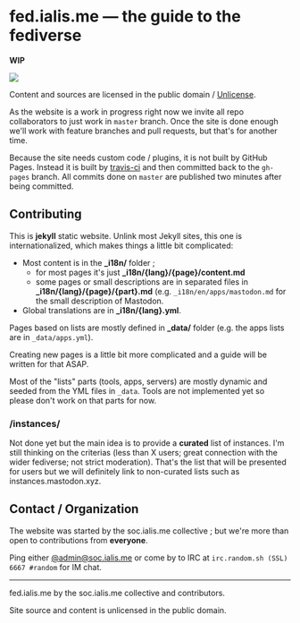 # fed.ialis.me — the guide to the fediverse

**WIP**

<img src="https://raw.githubusercontent.com/ialisme/fed.ialis.me/master/assets/images/header_outline.png" />

Content and sources are licensed in the public domain / [Unlicense](http://unlicense.org).

As the website is a work in progress right now we invite all repo collaborators to just work in `master` branch. Once
the site is done enough we'll work with feature branches and pull requests, but that's for another time.

Because the site needs custom code / plugins, it is not built by GitHub Pages. Instead it is built by
[travis-ci](https://travis-ci.org) and then committed back to the `gh-pages` branch. All commits done on `master` are
published two minutes after being committed.


## Contributing

This is **jekyll** static website. Unlink most Jekyll sites, this one is internationalized, which makes things a little
bit complicated:

* Most content is in the **_i18n/** folder ;
  * for most pages it's just **_i18n/{lang}/{page}/content.md**
  * some pages or small descriptions are in separated files in **_i18n/{lang}/{page}/{part}.md** (e.g.
      `_i18n/en/apps/mastodon.md` for the small description of Mastodon.
* Global translations are in **_i18n/{lang}.yml**.

Pages based on lists are mostly defined in **_data/** folder (e.g. the apps lists are in `_data/apps.yml`).

Creating new pages is a little bit more complicated and a guide will be written for that ASAP.

Most of the "lists" parts (tools, apps, servers) are mostly dynamic and seeded from the YML files in `_data`. Tools are not implemented yet so please don't
work on that parts for now.

### /instances/

Not done yet but the main idea is to provide a **curated** list of instances. I'm still thinking on the criterias (less
than X users; great connection with the wider fediverse; not strict moderation). That's the list that will be presented
for users but we will definitely link to non-curated lists such as instances.mastodon.xyz.

## Contact / Organization

The website was started by the soc.ialis.me collective ; but we're more than open to contributions from **everyone**.

Ping either [@admin@soc.ialis.me](https://soc.ialis.me/@admin) or come by to IRC at `irc.random.sh (SSL) 6667 #random`
for IM chat.

---
fed.ialis.me by the soc.ialis.me collective and contributors.

Site source and content is unlicensed in the public domain.


